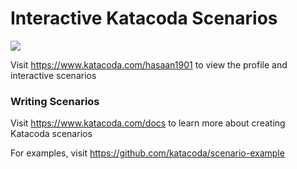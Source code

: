 # Interactive Katacoda Scenarios

[![](http://shields.katacoda.com/katacoda/hasaan1901/count.svg)](https://www.katacoda.com/hasaan1901 "Get your profile on Katacoda.com")

Visit https://www.katacoda.com/hasaan1901 to view the profile and interactive scenarios

### Writing Scenarios
Visit https://www.katacoda.com/docs to learn more about creating Katacoda scenarios

For examples, visit https://github.com/katacoda/scenario-example
